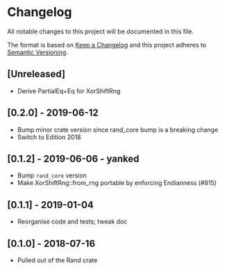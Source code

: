 # Changelog
All notable changes to this project will be documented in this file.

The format is based on [Keep a Changelog](http://keepachangelog.com/en/1.0.0/)
and this project adheres to [Semantic Versioning](https://semver.org/spec/v2.0.0.html).

## [Unreleased]
- Derive PartialEq+Eq for XorShiftRng

## [0.2.0] - 2019-06-12
- Bump minor crate version since rand_core bump is a breaking change
- Switch to Edition 2018

## [0.1.2] - 2019-06-06 - yanked
- Bump `rand_core` version
- Make XorShiftRng::from_rng portable by enforcing Endianness (#815)

## [0.1.1] - 2019-01-04
- Reorganise code and tests; tweak doc

## [0.1.0] - 2018-07-16
- Pulled out of the Rand crate
